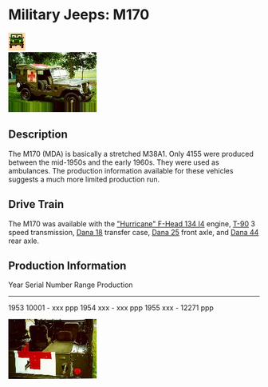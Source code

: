 # Military Jeeps: M170

![military jeeps](/images/military.gif)\
[![M170 passenger side](/images/m170r_.jpg)](/images/m170r.jpg)

## Description

The M170 (MDA) is basically a stretched M38A1. Only 4155 were produced between the mid-1950s and the early 1960s. They were used as ambulances. The production information available for these vehicles suggests a much more limited production run.

## Drive Train

The M170 was available with the [\"Hurricane\" F-Head 134 I4](/engine/factory/hurricane134.html) engine, [T-90](/transmission/factory/t90.html) 3 speed transmission, [Dana 18](/xfer/factory/d18.html) transfer case, [Dana 25](/axle/factory/d25.html) front axle, and [Dana 44](/axle/factory/d44.html) rear axle.

## Production Information

  Year   Serial Number Range   Production
  ------ --------------------- ------------
  1953   10001 - xxx           ppp
  1954   xxx - xxx             ppp
  1955   xxx - 12271           ppp

[![M170 back](/images/m170b_.jpg)](/images/m170b.jpg)
